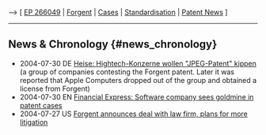 \--\> \[ [ EP 266049](Ep266049En "wikilink") \| [
Forgent](ForgentEn "wikilink") \| [ Cases](SwpikxraniEn "wikilink") \| [
Standardisation](StandardEn "wikilink") \| [ Patent
News](SwpatcninoEn "wikilink") \]

------------------------------------------------------------------------

## News & Chronology {#news_chronology}

-   2004-07-30 DE [Heise: Hightech-Konzerne wollen \"JPEG-Patent\"
    kippen](http://www.heise.de/newsticker/meldung/49624 "wikilink") (a
    group of companies contesting the Forgent patent. Later it was
    reported that Apple Computers dropped out of the group and obtained
    a license from Forgent)
-   2004-07-30 EN [Financial Express: Software company sees goldmine in
    patent
    cases](http://www.financialexpress.com/fe_full_story.php?content_id=64683 "wikilink")
-   2004-07-27 US [Forgent announces deal with law firm, plans for more
    litigation](http://home.businesswire.com/portal/site/google/index.jsp?ndmViewId=news_view&newsId=20040727005862&newsLang=en "wikilink")
